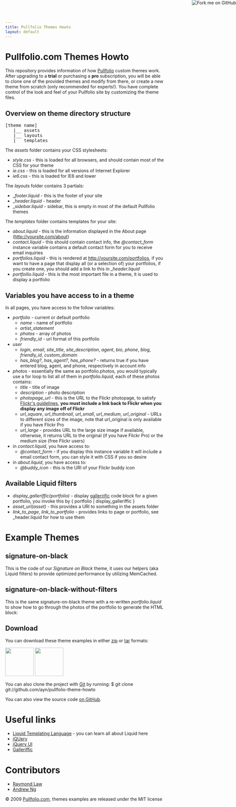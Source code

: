 ```yaml
---
title: Pullfolio Themes Howto
layout: default
---
```


<a href="http://github.com/ayn/pullfolio-theme-howto"><img style="position: absolute; top: 0; right: 0; border: 0;" src="http://s3.amazonaws.com/github/ribbons/forkme_right_darkblue_121621.png" alt="Fork me on GitHub" /></a>


Pullfolio.com Themes Howto
================================
This repository provides information of how [Pullfolio](http://pullfolio.com) custom themes work. After upgrading to a **trial** or purchasing a **pro** subscription, you will be able to clone one of the provided themes and modify from there, or create a new theme from scratch (only recommended for experts!). You have complete control of the look and feel of your Pullfolio site by customizing the theme files.

Overview on theme directory structure
-------------------------------------
<pre>
[theme name]
   |__ assets
   |__ layouts
   |__ templates
</pre>

The _assets_ folder contains your CSS stylesheets:

  * _style.css_ - this is loaded for all browsers, and should contain most of the CSS for your theme
  * _ie.css_ - this is loaded for all versions of Internet Explorer
  * _ie6.css_ - this is loaded for IE6 and lower

The _layouts_ folder contains 3 partials:

  * __footer.liquid_ - this is the footer of your site
  * __header.liquid_ - header
  * __sidebar.liquid_ - sidebar, this is empty in most of the default Pullfolio themes

The _templates_ folder contains templates for your site:

  * _about.liquid_ - this is the information displayed in the About page (http://yoursite.com/about)
  * _contact.liquid_ - this should contain contact info, the *@contact_form* instance variable contains a default contact form for you to receive email inquiries
  * _portfolios.liquid_ - this is rendered at http://yoursite.com/portfolios, if you want to have a page that display all (or a selection of) your portfolios, if you create one, you should add a link to this in __header.liquid_
  * _portfoilio.liquid_ - this is the most important file in a theme, it is used to display a portfolio
  
Variables you have access to in a theme
---------------------------------------
In all pages, you have access to the follow variables:

  * _portfolio_ - current or default portfolio
    * _name_ - name of portfolio
    * *artist_statement*
    * _photos_ - array of photos
    * *friendly_id* - url format of this portfolio
  * _user_
    * _login_, _email_, *site_title*, *site_description*, _agent_, _bio_, _phone_, _blog_, *friendly_id*, *custom_domain*
    * *has_blog?*, *has_agent?*, *has_phone?* - returns true if you have entered blog, agent, and phone, respectively in account info
  * _photos_ - essentially the same as portfolio.photos, you would typically use a for loop to list all of them in *portfolio.liquid*, each of these photos contains:
    * _title_ - title of image
    * _description_ - photo description
    * _photopage_url_ - this is the URL to the Flickr photopage, to satisfy [Flickr's guidelines](http://www.flickr.com/guidelines.gne), **you must include a link back to Flickr when you display any image off of Flickr**
    * *url_square*, *url_thumbnail*, *url_small*, *url_medium*, *url_original* - URLs to different sizes of the image, note that url_original is only available if you have Flickr Pro
    * *url_large* - provides URL to the large size image if available, otherwise, it returns URL to the original (if you have Flickr Pro) or the medium size (free Flickr users)
  * in _contact.liquid_, you have access to:
    * *@contact_form* - if you display this instance variable it will include a email contact form, you can style it with CSS if you so desire
  * in _about.liquid_, you have access to:
    * *@buddy_icon* - this is the URI of your Flickr buddy icon

Available Liquid filters
------------------------
  * *display_galleriffic(portfolio)* - display [gallerrific](http://www.twospy.com/galleriffic/) code block for a given portfolio, you invoke this by
      { portfolio | display_galleriffic }
  * *asset_url(asset)* - this provides a URI to something in the assets folder
  * *link_to_page*, *link_to_portfolio* - provides links to page or portfolio, see _header.liquid for how to use them
  
Example Themes
==============
signature-on-black
------------------
This is the code of our _Signature on Black_ theme, it uses our helpers (aka Liquid filters) to provide optimized performance by utilizing MemCached.

signature-on-black-without-filters
----------------------------------
This is the same signature-on-black theme with a re-written _portfolio.liquid_ to show how to go through the photos of the portfolio to generate the HTML block:

<script src="http://gist.github.com/198407.js"></script>

Download
--------
You can download these theme examples in either [zip](http://github.com/ayn/pullfolio-theme-howto/zipball/master) or [tar](http://github.com/ayn/pullfolio-theme-howto/tarball/master) formats:

<div class="download">
  <a href="http://github.com/ayn/pullfolio-theme-howto/zipball/master">
    <img border="0" width="90" src="http://github.com/images/modules/download/zip.png"></a>
  <a href="http://github.com/ayn/pullfolio-theme-howto/tarball/master">
    <img border="0" width="90" src="http://github.com/images/modules/download/tar.png"></a>
</div>

You can also clone the project with [Git](http://git-scm.com) by running:
    $ git clone git://github.com/ayn/pullfolio-theme-howto

You can also view the source code [on GitHub](http://github.com/ayn/pullfolio-theme-howto).

Useful links
============
  * [Liquid Templating Language](http://www.liquidmarkup.org/) - you can learn all about Liquid here
  * [jQUery](http://jquery.com/)
  * [jQuery UI](http://jqueryui.com/)
  * [Galleriffic](http://www.twospy.com/galleriffic/)

Contributors
============
  * [Raymond Law](http://rayvinly.com)
  * [Andrew Ng](http://blog.andrewng.com)

&copy; 2009 [Pullfolio.com](http://pullfolio.com), themes examples are released under the MIT license